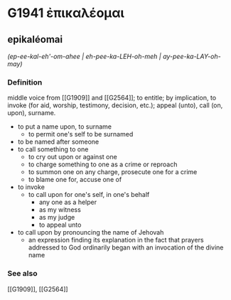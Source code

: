 # G1941 ἐπικαλέομαι

## epikaléomai

_(ep-ee-kal-eh'-om-ahee | eh-pee-ka-LEH-oh-meh | ay-pee-ka-LAY-oh-may)_

### Definition

middle voice from [[G1909]] and [[G2564]]; to entitle; by implication, to invoke (for aid, worship, testimony, decision, etc.); appeal (unto), call (on, upon), surname.

- to put a name upon, to surname
  - to permit one's self to be surnamed
- to be named after someone
- to call something to one
  - to cry out upon or against one
  - to charge something to one as a crime or reproach
  - to summon one on any charge, prosecute one for a crime
  - to blame one for, accuse one of
- to invoke
  - to call upon for one's self, in one's behalf
    - any one as a helper
    - as my witness
    - as my judge
    - to appeal unto
- to call upon by pronouncing the name of Jehovah
  - an expression finding its explanation in the fact that prayers addressed to God ordinarily began with an invocation of the divine name

### See also

[[G1909]], [[G2564]]

